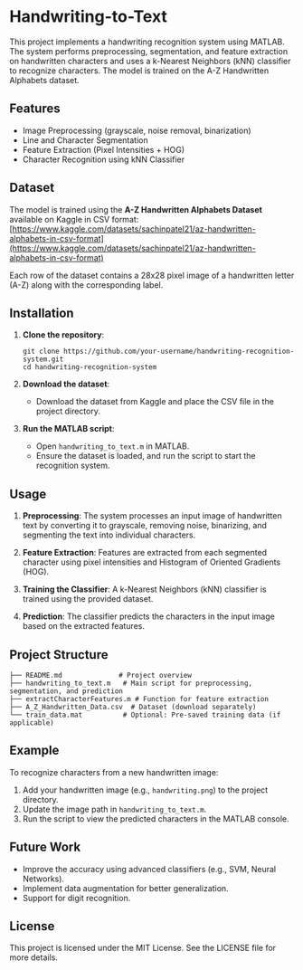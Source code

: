# Handwriting-to-Text

This project implements a handwriting recognition system using MATLAB. The system performs preprocessing, segmentation, and feature extraction on handwritten characters and uses a k-Nearest Neighbors (kNN) classifier to recognize characters. The model is trained on the A-Z Handwritten Alphabets dataset.

## Features
- Image Preprocessing (grayscale, noise removal, binarization)
- Line and Character Segmentation
- Feature Extraction (Pixel Intensities + HOG)
- Character Recognition using kNN Classifier

## Dataset
The model is trained using the **A-Z Handwritten Alphabets Dataset** available on Kaggle in CSV format:
[https://www.kaggle.com/datasets/sachinpatel21/az-handwritten-alphabets-in-csv-format](https://www.kaggle.com/datasets/sachinpatel21/az-handwritten-alphabets-in-csv-format)

Each row of the dataset contains a 28x28 pixel image of a handwritten letter (A-Z) along with the corresponding label.

## Installation

1. **Clone the repository**:
   ```
   git clone https://github.com/your-username/handwriting-recognition-system.git
   cd handwriting-recognition-system
   ```

2. **Download the dataset**:
   - Download the dataset from Kaggle and place the CSV file in the project directory.

3. **Run the MATLAB script**:
   - Open `handwriting_to_text.m` in MATLAB.
   - Ensure the dataset is loaded, and run the script to start the recognition system.

## Usage

1. **Preprocessing**:
   The system processes an input image of handwritten text by converting it to grayscale, removing noise, binarizing, and segmenting the text into individual characters.

2. **Feature Extraction**:
   Features are extracted from each segmented character using pixel intensities and Histogram of Oriented Gradients (HOG).

3. **Training the Classifier**:
   A k-Nearest Neighbors (kNN) classifier is trained using the provided dataset.

4. **Prediction**:
   The classifier predicts the characters in the input image based on the extracted features.

## Project Structure

```
├── README.md              # Project overview
├── handwriting_to_text.m   # Main script for preprocessing, segmentation, and prediction
├── extractCharacterFeatures.m # Function for feature extraction
├── A_Z_Handwritten_Data.csv  # Dataset (download separately)
└── train_data.mat          # Optional: Pre-saved training data (if applicable)
```

## Example

To recognize characters from a new handwritten image:
1. Add your handwritten image (e.g., `handwriting.png`) to the project directory.
2. Update the image path in `handwriting_to_text.m`.
3. Run the script to view the predicted characters in the MATLAB console.

## Future Work
- Improve the accuracy using advanced classifiers (e.g., SVM, Neural Networks).
- Implement data augmentation for better generalization.
- Support for digit recognition.

## License
This project is licensed under the MIT License. See the LICENSE file for more details.
